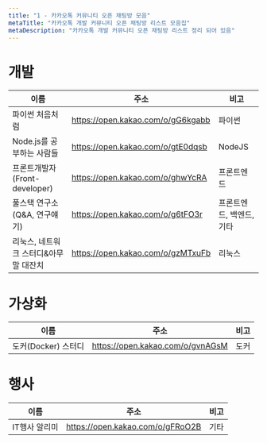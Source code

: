 ```yaml
---
title: "1 - 카카오톡 커뮤니티 오픈 채팅방 모음"
metaTitle: "카카오톡 개발 커뮤니티 오픈 채팅방 리스트 모음집"
metaDescription: "카카오톡 개발 커뮤니티 오픈 채팅방 리스트 정리 되어 있음"
---
```


# 개발
|이름|주소|비고|
|---|---------------------|-----|
|파이썬 처음처럼|https://open.kakao.com/o/gG6kgabb|파이썬|
|Node.js를 공부하는 사람들|https://open.kakao.com/o/gtE0dqsb|NodeJS|
|프론트개발자(Front-developer)|https://open.kakao.com/o/ghwYcRA|프론트엔드|
|풀스택 연구소 (Q&A, 연구얘기)|https://open.kakao.com/o/g6tFO3r|프론트엔드, 백엔드, 기타|
|리눅스, 네트워크 스터디&아무말 대잔치|https://open.kakao.com/o/gzMTxuFb|리눅스|

# 가상화
|이름|주소|비고|
|---|---------------------|-----|
|도커(Docker) 스터디|https://open.kakao.com/o/gvnAGsM|도커|

# 행사
|이름|주소|비고|
|---|---------------------|-----|
|IT행사 알리미|https://open.kakao.com/o/gFRoO2B|기타|